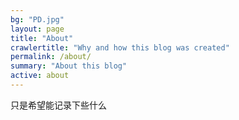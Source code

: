 ```yaml
---
bg: "PD.jpg"
layout: page
title: "About"
crawlertitle: "Why and how this blog was created"
permalink: /about/
summary: "About this blog"
active: about
---
```


只是希望能记录下些什么